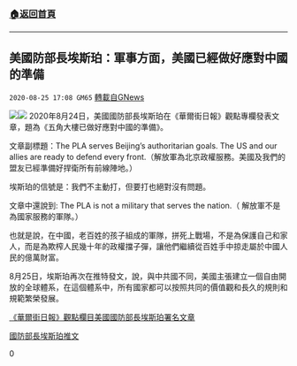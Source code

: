 ###  [:house:返回首頁](https://github.com/ourhimalayas/txt)
---

## 美國防部長埃斯珀：軍事方面，美國已經做好應對中國的準備
`2020-08-25 17:08 GM65` [轉載自GNews](https://gnews.org/zh-hant/316684/)

![](https://s3.amazonaws.com/gnews-media-offload/wp-content/uploads/2020/08/25170440/Screen-Shot-2020-08-25-at-16.19.41.png)![](https://s3.amazonaws.com/gnews-media-offload/wp-content/uploads/2020/08/25170500/Screen-Shot-2020-08-25-at-16.29.17.png)
2020年8月24日，美國國防部長埃斯珀在《華爾街日報》觀點專欄發表文章，題為《五角大樓已做好應對中國的準備》。

文章副標題：The PLA serves Beijing’s authoritarian goals. The US and our allies are ready to defend every front.（解放軍為北京政權服務。美國及我們的盟友已經準備好捍衛所有前線陣地。）

埃斯珀的信號是：我們不主動打，但要打也絕對沒有問題。

文章中還說到: The PLA is not a military that serves the nation.（ 解放軍不是為國家服務的軍隊。）

也就是說，在中國，老百姓的孩子組成的軍隊，拼死上戰場，不是為保護自己和家人，而是為欺榨人民幾十年的政權擋子彈，讓他們繼續從百姓手中掠走屬於中國人民的億萬財富。

8月25日，埃斯珀再次在推特發文，說，與中共國不同，美國主張建立一個自由開放的全球體系，在這個體系中，所有國家都可以按照共同的價值觀和長久的規則和規範繁榮發展。

[《華爾街日報》觀點欄目美國國防部長埃斯珀署名文章](https://www.wsj.com/articles/the-pentagon-is-prepared-for-china-11598308940)

[國防部長埃斯珀推文](https://twitter.com/EsperDoD/status/1298351981690531840)

0
